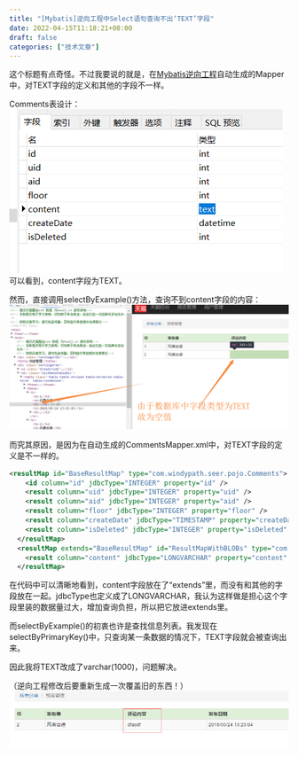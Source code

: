 ```yaml
---
title: "[Mybatis]逆向工程中Select语句查询不出‘TEXT’字段"
date: 2022-04-15T11:18:21+08:00
draft: false
categories: ["技术文章"]
---
```


这个标题有点奇怪。不过我要说的就是，在[Mybatis逆向工程](http://how2j.cn/k/mybatis/mybatis-generator/1376.html)自动生成的Mapper中，对TEXT字段的定义和其他的字段不一样。

Comments表设计：
![](/images/mybatis_text1.png)
可以看到，content字段为TEXT。

然而，直接调用selectByExample()方法，查询不到content字段的内容：
![](/images/mybatis_text2.png)

而究其原因，是因为在自动生成的CommentsMapper.xml中，对TEXT字段的定义是不一样的。
```xml
<resultMap id="BaseResultMap" type="com.windypath.seer.pojo.Comments">
    <id column="id" jdbcType="INTEGER" property="id" />
    <result column="uid" jdbcType="INTEGER" property="uid" />
    <result column="aid" jdbcType="INTEGER" property="aid" />
    <result column="floor" jdbcType="INTEGER" property="floor" />
    <result column="createDate" jdbcType="TIMESTAMP" property="createDate" />
    <result column="isDeleted" jdbcType="INTEGER" property="isDeleted" />
  </resultMap>
  <resultMap extends="BaseResultMap" id="ResultMapWithBLOBs" type="com.windypath.seer.pojo.Comments">
    <result column="content" jdbcType="LONGVARCHAR" property="content" />
  </resultMap>
```
在代码中可以清晰地看到，content字段放在了“extends”里，而没有和其他的字段放在一起。jdbcType也定义成了LONGVARCHAR，我认为这样做是担心这个字段里装的数据量过大，增加查询负担，所以把它放进extends里。

而selectByExample()的初衷也许是查找信息列表。我发现在selectByPrimaryKey()中，只查询某一条数据的情况下，TEXT字段就会被查询出来。

因此我将TEXT改成了varchar(1000)，问题解决。

（逆向工程修改后要重新生成一次覆盖旧的东西！）
![](/images/mybatis_text3.png)